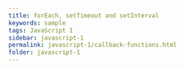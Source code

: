 ```yaml
---
title: forEach, setTimeout and setInterval
keywords: sample
tags: JavaScript 1
sidebar: javascript-1
permalink: javascript-1/callback-functions.html
folder: javascript-1
---
```

